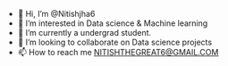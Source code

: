 - 👋 Hi, I’m @Nitishjha6
- 👀 I’m interested in Data science & Machine learning
- 🌱 I’m currently a undergrad student.
- 💞️ I’m looking to collaborate on Data science projects
- 📫 How to reach me NITISHTHEGREAT6@GMAIL.COM

<!---
Nitishjha6/Nitishjha6 is a ✨ special ✨ repository because its `README.md` (this file) appears on your GitHub profile.
You can click the Preview link to take a look at your changes.
--->
